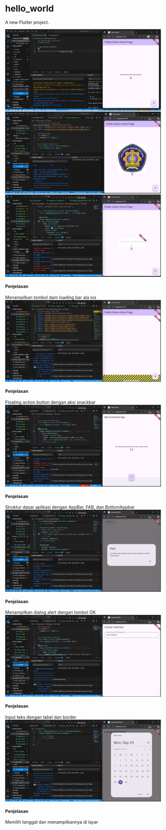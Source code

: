 # hello_world

A new Flutter project.

![Screenshot hello-world](images/01.png)
![Screenshot hello-world](images/02.png)
![Screenshot hello-world](images/03.png)

#### Penjelasan

Menampilkan tombol dam loading bar ala ios
![Screenshot hello-world](images/04.png)

#### Penjelasan

Floating action button dengan aksi snackbar
![Screenshot hello-world](images/05.png)

#### Penjelasan

Struktur dasar aplikasi dengan AppBar, FAB, dan BottomAppbar
![Screenshot hello-world](images/06.png)

#### Penjelasan

Menampilkan dialog alert dengan tombol OK
![Screenshot hello-world](images/07.png)

#### Penjelasan

Input teks dengan label dan border
![Screenshot hello-world](images/08.png)

#### Penjelasan

Memilih tanggal dan menampilkannya di layar
